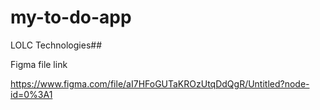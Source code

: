 # my-to-do-app
LOLC Technologies##

Figma file link 

https://www.figma.com/file/aI7HFoGUTaKROzUtqDdQgR/Untitled?node-id=0%3A1
